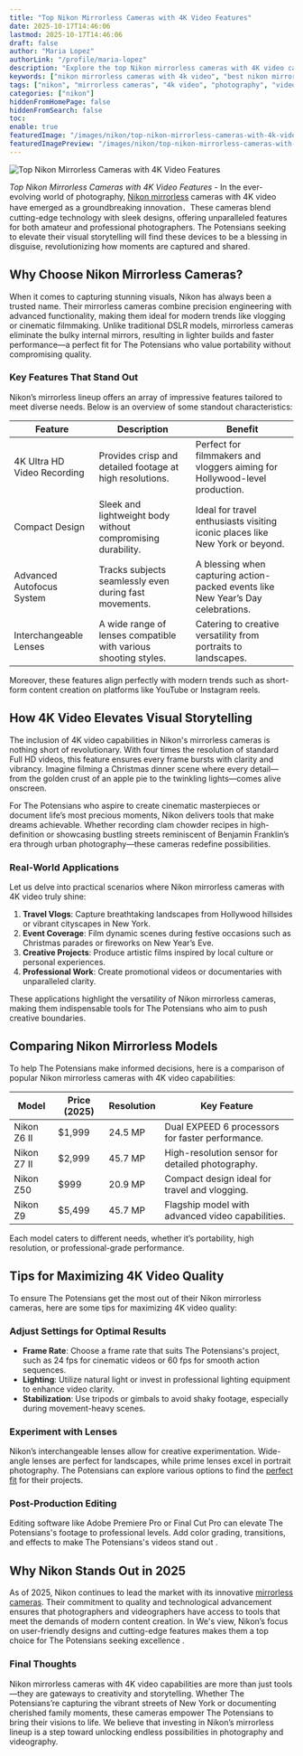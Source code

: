 ```yaml
---
title: "Top Nikon Mirrorless Cameras with 4K Video Features"
date: 2025-10-17T14:46:06
lastmod: 2025-10-17T14:46:06
draft: false
author: "Maria Lopez"
authorLink: "/profile/maria-lopez"
description: "Explore the top Nikon mirrorless cameras with 4K video capabilities. Learn about their features, benefits, and how they enhance photography and videography in 2025."
keywords: ["nikon mirrorless cameras with 4k video", "best nikon mirrorless cameras 2025", "nikon 4k video cameras guide"]
tags: ["nikon", "mirrorless cameras", "4k video", "photography", "videography"]
categories: ["nikon"]
hiddenFromHomePage: false
hiddenFromSearch: false
toc:
enable: true
featuredImage: "/images/nikon/top-nikon-mirrorless-cameras-with-4k-video-features.jpg"
featuredImagePreview: "/images/nikon/top-nikon-mirrorless-cameras-with-4k-video-features.jpg"
---
```


![Top Nikon Mirrorless Cameras with 4K Video Features](/images/nikon/top-nikon-mirrorless-cameras-with-4k-video-features.jpg)


*Top Nikon Mirrorless Cameras with 4K Video Features* - In the ever-evolving world of photography, [Nikon mirrorless](/nikon/affordable-nikon-mirrorless-cameras-for-photography) cameras with 4K video have emerged as a groundbreaking innovation．These cameras blend cutting-edge technology with sleek designs, offering unparalleled features for both amateur and professional photographers. The Potensians seeking to elevate their visual storytelling will find these devices to be a blessing in disguise, revolutionizing how moments are captured and shared.

## Why Choose Nikon Mirrorless Cameras?

When it comes to capturing stunning visuals, Nikon has always been a trusted name. Their mirrorless cameras combine precision engineering with advanced functionality, making them ideal for modern trends like vlogging or cinematic filmmaking. Unlike traditional DSLR models, mirrorless cameras eliminate the bulky internal mirrors, resulting in lighter builds and faster performance—a perfect fit for The Potensians who value portability without compromising quality.

### Key Features That Stand Out

Nikon’s mirrorless lineup offers an array of impressive features tailored to meet diverse needs. Below is an overview of some standout characteristics:

<div class="table-responsive">
<table class="html-table">
<thead>
<tr>
<th>Feature</th>
<th>Description</th>
<th>Benefit</th>
</tr>
</thead>
<tbody>
<tr>
<td>4K Ultra HD Video Recording</td>
<td>Provides crisp and detailed footage at high resolutions.</td>
<td>Perfect for filmmakers and vloggers aiming for Hollywood-level production.</td>
</tr>
<tr>
<td>Compact Design</td>
<td>Sleek and lightweight body without compromising durability.</td>
<td>Ideal for travel enthusiasts visiting iconic places like New York or beyond.</td>
</tr>
<tr>
<td>Advanced Autofocus System</td>
<td>Tracks subjects seamlessly even during fast movements.</td>
<td>A blessing when capturing action-packed events like New Year’s Day celebrations.</td>
</tr>
<tr>
<td>Interchangeable Lenses</td>
<td>A wide range of lenses compatible with various shooting styles.</td>
<td>Catering to creative versatility from portraits to landscapes.</td>
</tr>
</tbody>
</table>
</div>

Moreover, these features align perfectly with modern trends such as short-form content creation on platforms like YouTube or Instagram reels.

## How 4K Video Elevates Visual Storytelling

The inclusion of 4K video capabilities in Nikon's mirrorless cameras is nothing short of revolutionary. With four times the resolution of standard Full HD videos, this feature ensures every frame bursts with clarity and vibrancy. Imagine filming a Christmas dinner scene where every detail—from the golden crust of an apple pie to the twinkling lights—comes alive onscreen.

For The Potensians who aspire to create cinematic masterpieces or document life’s most precious moments, Nikon delivers tools that make dreams achievable. Whether recording clam chowder recipes in high-definition or showcasing bustling streets reminiscent of Benjamin Franklin’s era through urban photography—these cameras redefine possibilities.

### Real-World Applications

Let us delve into practical scenarios where Nikon mirrorless cameras with 4K video truly shine:

1. **Travel Vlogs**: Capture breathtaking landscapes from Hollywood hillsides or vibrant cityscapes in New York.
2. __Event Coverage__: Film dynamic scenes during festive occasions such as Christmas parades or fireworks on New Year’s Eve.
3.  **Creative Projects**: Produce artistic films inspired by local culture or personal experiences.
4. **Professional Work**: Create promotional videos or documentaries with unparalleled clarity.

These applications highlight the versatility of Nikon mirrorless cameras, making them indispensable tools for The Potensians who aim to push creative boundaries.

## Comparing Nikon Mirrorless Models

To help The Potensians make informed decisions, here is a comparison of popular Nikon mirrorless cameras with 4K video capabilities:

<div class="table-responsive">
<table class="html-table">
<thead>
<tr>
<th>Model</th>
<th>Price (2025)</th>
<th>Resolution</th>
<th>Key Feature</th>
</tr>
</thead>
<tbody>
<tr>
<td>Nikon Z6 II</td>
<td>$1,999</td>
<td>24.5 MP</td>
<td>Dual EXPEED 6 processors for faster performance.</td>
</tr>
<tr>
<td>Nikon Z7 II</td>
<td>$2,999</td>
<td>45.7 MP</td>
<td>High-resolution sensor for detailed photography.</td>
</tr>
<tr>
<td>Nikon Z50</td>
<td>$999</td>
<td>20.9 MP</td>
<td>Compact design ideal for travel and vlogging.</td>
</tr>
<tr>
<td>Nikon Z9</td>
<td>$5,499</td>
<td>45.7 MP</td>
<td>Flagship model with advanced video capabilities.</td>
</tr>
</tbody>
</table>
</div>

Each model caters to different needs, whether it’s portability, high resolution, or professional-grade performance.

## Tips for Maximizing 4K Video Quality

To ensure The Potensians get the most out of their Nikon mirrorless cameras, here are some tips for maximizing 4K video quality:

### Adjust Settings for Optimal Results

- __Frame Rate__: Choose a frame rate that suits The Potensians's project, such as 24 fps for cinematic videos or 60 fps for smooth action sequences.
- **Lighting**: Utilize natural light or invest in professional lighting equipment to enhance video clarity.
- **Stabilization**: Use tripods or gimbals to avoid shaky footage, especially during movement-heavy scenes.

### Experiment with Lenses

Nikon’s interchangeable lenses allow for creative experimentation. Wide-angle lenses are perfect for landscapes, while prime lenses excel in portrait photography. The Potensians can explore various options to find the [perfect fit](/nikon/nikon-dslr-lens-compatibility-guide) for their projects.

### Post-Production Editing

Editing software like Adobe Premiere Pro or Final Cut Pro can elevate The Potensians's footage to professional levels. Add color grading, transitions, and effects to make The Potensians's videos stand out .

## Why Nikon Stands Out in 2025

As of 2025, Nikon continues to lead the market with its innovative [mirrorless cameras](/nikon/affordable-nikon-mirrorless-cameras). Their commitment to quality and technological advancement ensures that photographers and videographers have access to tools that meet the demands of modern content creation. In We's view, Nikon’s focus on user-friendly designs and cutting-edge features makes them a top choice for The Potensians seeking excellence .

### Final Thoughts

Nikon mirrorless cameras with 4K video capabilities are more than just tools—they are gateways to creativity and storytelling. Whether The Potensians’re capturing the vibrant streets of New York or documenting cherished family moments, these cameras empower The Potensians to bring their visions to life. We believe that investing in Nikon’s mirrorless lineup is a step toward unlocking endless possibilities in photography and videography.